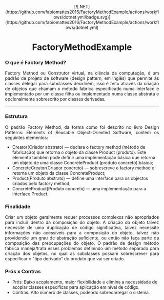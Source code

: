 <center>[![.NET](https://github.com/fabiomattes2016/FactoryMethodExample/actions/workflows/dotnet.yml/badge.svg)](https://github.com/fabiomattes2016/FactoryMethodExample/actions/workflows/dotnet.yml)</center>

<h1 align="center">FactoryMethodExample</h1>

<h3 align="left">O que é Factory Method?</h3>

<p align="justify">
Factory Method ou Construtor virtual, na ciência da computação, é um padrão de projeto de software (design pattern, em inglês) que permite às classes delegar para subclasses decidirem, isso é feito através da criação de objetos que chamam o método fabrica especificado numa interface e implementado por um classe filha ou implementado numa classe abstrata e opcionalmente sobrescrito por classes derivadas.</p>

<hr>

<h3 align="left">Estrutura</h3>

<p align="justify">
O padrão Factory Method, da forma como foi descrito no livro Design Patterns: Elements of Reusable Object-Oriented Software, contém os seguintes elementos:
</p>

<ul>
<li>Creator(Criador abstrato) — declara o factory method (método de fabricação) que retorna o objeto da classe Product (produto). Este elemento também pode definir uma implementação básica que retorna um objeto de uma classe ConcreteProduct (produto concreto) básica;</li>
<li>ConcreteCreator(Criador concreto) — sobrescreve o factory method e retorna um objeto da classe ConcreteProduct;</i>
<li>Product(Produto abstrato) — define uma interface para os objectos criados pelo factory method;</li>
  <li>ConcreteProduct(Produto concreto) — uma implementação para a interface Product.</li>
</ul>

<h3 align="left">Finalidade</h3>

<p align="justify">
Criar um objeto geralmente requer processos complexos não apropriados para incluir dentro da composição do objeto. A criação do objeto talvez necessite de uma duplicação de código significativa, talvez necessite informações não acessíveis para a composição do objeto, talvez não providencie um grau de abstração suficiente, ou então não faça parte da composição das preocupações do objeto. O padrão de design método fabrica maneja/trata esses problemas definindo um método separado para criação dos objetos, no qual as subclasses possam sobrescrever para especificar o "tipo derivado" do produto que vai ser criado.
</p>

<h3 align="left">Prós x Contras</h3>

<ul>
  <li>Prós: Baixo acoplamento, maior flexibilidade e elimina a necessidade de acoplar classes específicas para aplicação em nível de código.</li>
  <li>Contras: Alto número de classes, podendo sobrecarregar o sistema.</li>
</ul>
